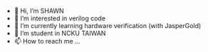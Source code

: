 - 👋 Hi, I’m SHAWN
- 👀 I’m interested in verilog code
- 🌱 I’m currently learning hardware verification (with JasperGold)
- 💞️ I’m student in NCKU TAIWAN
- 📫 How to reach me ...

<!---
000xiang000/000xiang000 is a ✨ special ✨ repository because its `README.md` (this file) appears on your GitHub profile.
You can click the Preview link to take a look at your changes.
--->
